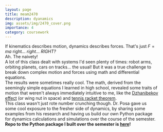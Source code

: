 ```yaml
---
layout: page
title: meam2470
description: dyanamics
img: assets/img/2470_cover.png
importance: 4
category: coursework
---
```


If kinematics describes motion, dynamics describes forces. That's just $F=ma$ right... *right*... *RIGHT?* <br>
Ah. The naivety! <br>
A lot of this class dealt with systems I'd seen plenty of times: robot arms, orbiting planets, cars on tracks... the usual! But it was a true challenge to break down complex motion and forces using math and differential equations. <br>
The results were sometimes really cool. The math, derived from the seemingly simple equations I learned in high school, revealed some traits of motion that weren't always immediately intuitive to me, like the [Dzhanibekov effect](https://www.youtube.com/watch?v=1VPfZ_XzisU) (or wing nut in space) and [tennis racket theorem](https://www.youtube.com/watch?v=4dqCQqI-Gis).<br>
This class wasn't just rote number crunching though. Dr. Posa gave us some cool exposure to the fresher side of dynamics, by sharing some examples from his research and having us build our own Python package for dynamics calculations and simulations over the course of the semester. <br>
**Repo to the Python package I built over the semester is [here](https://github.com/ashna-khemani/meam-2110)!**